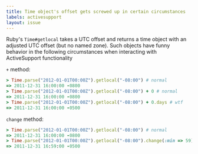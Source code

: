 ```yaml
---
title: Time object's offset gets screwed up in certain circumstances
labels: activesupport
layout: issue
---
```


Ruby's `Time#getlocal` takes a UTC offset and returns a time object with an adjusted UTC offset (but no named zone). Such objects have funny behavior in the following circumstances when interacting with ActiveSupport functionality

`+` method:

``` ruby
> Time.parse("2012-01-01T00:00Z").getlocal("-08:00") # normal
=> 2011-12-31 16:00:00 -0800
> Time.parse("2012-01-01T00:00Z").getlocal("-08:00") + 0 # normal
=> 2011-12-31 16:00:00 -0800
> Time.parse("2012-01-01T00:00Z").getlocal("-08:00") + 0.days # wtf
=> 2011-12-31 16:00:00 -0500
```

`change` method:

``` ruby
> Time.parse("2012-01-01T00:00Z").getlocal("-08:00") # normal
=> 2011-12-31 16:00:00 -0800
> Time.parse("2012-01-01T00:00Z").getlocal("-08:00").change(:min => 59) # wtf
=> 2011-12-31 16:59:00 -0500
```

